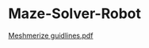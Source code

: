 # Maze-Solver-Robot
[Meshmerize guidlines.pdf](https://github.com/aceta-minophen/Maze-Solver-Robot/files/7267548/Meshmerize.guidlines.pdf)
